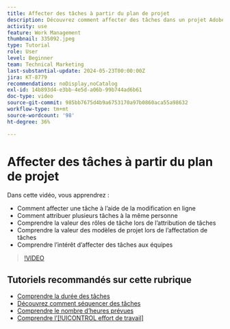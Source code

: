 ```yaml
---
title: Affecter des tâches à partir du plan de projet
description: Découvrez comment affecter des tâches dans un projet Adobe Workfront à l’aide de modifications en ligne, de modifications en masse, de rôles de tâche et d’équipes.
activity: use
feature: Work Management
thumbnail: 335092.jpeg
type: Tutorial
role: User
level: Beginner
team: Technical Marketing
last-substantial-update: 2024-05-23T00:00:00Z
jira: KT-8779
recommendations: noDisplay,noCatalog
exl-id: 14b893d4-e3bb-4e5d-a06b-99b744ad6b61
doc-type: video
source-git-commit: 985bb7675d4b9a6753170a97b0860aca55a98632
workflow-type: tm+mt
source-wordcount: '98'
ht-degree: 36%

---
```


# Affecter des tâches à partir du plan de projet

Dans cette vidéo, vous apprendrez :

* Comment affecter une tâche à l’aide de la modification en ligne
* Comment attribuer plusieurs tâches à la même personne
* Comprendre la valeur des rôles de tâche lors de l’attribution de tâches
* Comprendre la valeur des modèles de projet lors de l’affectation de tâches
* Comprendre l’intérêt d’affecter des tâches aux équipes

>[!VIDEO](https://video.tv.adobe.com/v/335092/?quality=12&learn=on)

<!---
learn more urls:
Notifications: Information about work assigned to me
Assign tasks
Personal time overview
Make smart assignments
Modify multiple user assignments in a task list
--->

## Tutoriels recommandés sur cette rubrique

* [Comprendre la durée des tâches](/help/manage-work/tasks/understand-task-durations.md)
* [Découvrez comment séquencer des tâches](/help/manage-work/tasks/learn-to-sequence-tasks.md)
* [Comprendre le nombre d’heures prévues](/help/manage-work/tasks/understand-planned-hours.md)
* [Comprendre l’[!UICONTROL effort de travail]](/help/manage-work/tasks/understand-work-effort.md)

